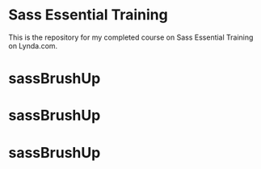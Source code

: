 # Sass Essential Training
This is the repository for my completed course on Sass Essential Training on Lynda.com.
# sassBrushUp
# sassBrushUp
# sassBrushUp
